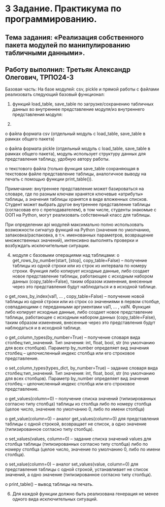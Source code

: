 # 3 Задание. Практикума по программированию.
## Тема задания: «Реализация собственного пакета модулей по манипулированию табличными данными».
## Работу выполнил: Третьяк Александр Олегович, ТРПО24-3
Базовая часть:
На базе модулей: csv, pickle и прямой работы с файлами реализовать следующий базовый функционал:
1.	функций load_table, save_table по загрузке/сохранению табличных данных во внутреннее представление модуля/из внутреннего представления модуля:

2.	
o	файла формата csv (отдельный модуль с load_table, save_table в рамках общего пакета)


o	файла формата pickle (отдельный модуль с load_table, save_table в рамках общего пакета), модуль использует структуру данных для представления таблицу, удобную автору работы.


o	текстового файла (только функция save_table сохраняющая в текстовом файле представление таблицы, аналогичное выводу на печать с помощью функции print_table()).


Примечание: внутреннее представление может базироваться на словаре, где по разным ключам хранятся ключевые «атрибуты» таблицы, а значения таблицы хранятся в виде вложенных списков. Студент может выбрать другое внутреннее представление таблицы (согласовав его с преподавателем), в том числе, студенты знакомые с ООП на Python, могут реализовать собственный класс для таблицы.


При определении api модулей максимально полно использовать возможности сигнатур функций на Python (значения по умолчанию, запаковка/распаковка, в т.ч. именованных параметров, возвращение множественных значений), интенсивно выполнять проверки и возбуждать исключительные ситуации.


4.	модуля с базовыми операциями над таблицами:
o	get_rows_by_number(start, [stop], copy_table=False) – получение таблицы из одной строки или из строк из интервала по номеру строки. Функция либо копирует исходные данные, либо создает новое представление таблицы, работающее с исходным набором данных (copy_table=False), таким образом изменения, внесенные через это представления будут наблюдаться и в исходной таблице.


o	get_rows_by_index(val1, … , copy_table=False) – получение новой таблицы из одной строки или из строк со значениями в первом столбце, совпадающими с переданными аргументами val1, … , valN. Функция либо копирует исходные данные, либо создает новое представление таблицы, работающее с исходным набором данных (copy_table=False), таким образом изменения, внесенные через это представления будут наблюдаться и в исходной таблице.


o	get_column_types(by_number=True) – получение словаря вида столбец:тип_значений. Тип значения: int, float, bool, str (по умолчанию для всех столбцов). Параметр by_number определяет вид значения столбец – целочисленный индекс столбца или его строковое представление.


o	set_column_types(types_dict, by_number=True) – задание словаря вида столбец:тип_значений. Тип значения: int, float, bool, str (по умолчанию для всех столбцов). Параметр by_number определяет вид значения столбец – целочисленный индекс столбца или его строковое представление.


o	get_values(column=0) – получение списка значений (типизированных согласно типу столбца) таблицы из столбца либо по номеру столбца (целое число, значение по умолчанию 0, либо по имени столбца)


o	get_value(column=0) – аналог get_values(column=0) для представления таблицы с одной строкой, возвращает не список, а одно значение (типизированное согласно типу столбца).


o	set_values(values, column=0) – задание списка значений values для столбца таблицы (типизированных согласно типу столбца) либо по номеру столбца (целое число, значение по умолчанию 0, либо по имени столбца).


o	set_value(column=0) – аналог set_values(value, column=0) для представления таблицы с одной строкой, устанавливает не список значений, а одно значение (типизированное согласно типу столбца).


o	print_table() – вывод таблицы на печать.


6.	Для каждой функции должно быть реализована генерация не менее одного вида исключительных ситуаций. 
